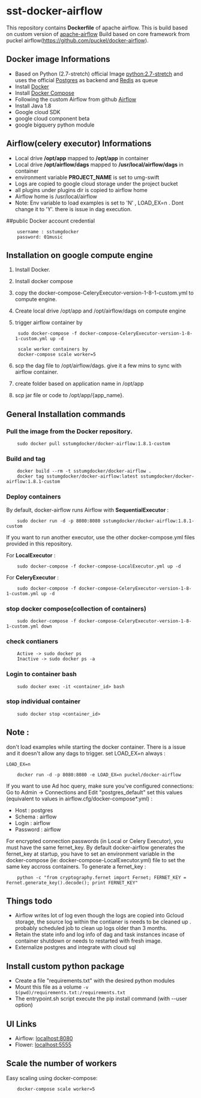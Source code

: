 # sst-docker-airflow


This repository contains **Dockerfile** of apache airflow.  This is build based on custom version of [apache-airflow](https://github.com/umg/sstumg-incubator-airflow.git)
Build based on core framework from puckel airflow(https://github.com/puckel/docker-airflow).
  
## Docker image Informations

* Based on Python (2.7-stretch) official Image [python:2.7-stretch](https://hub.docker.com/_/python/) and uses the official [Postgres](https://hub.docker.com/_/postgres/) as backend and [Redis](https://hub.docker.com/_/redis/) as queue
* Install [Docker](https://www.docker.com/)
* Install [Docker Compose](https://docs.docker.com/compose/install/)
* Following the custom Airflow  from github [Airflow](https://github.com/umg/sstumg-incubator-airflow.git)
* Install Java 1.8
* Google cloud SDK
* google cloud component beta
* google bigquery python module



## Airflow(celery executor) Informations
* Local drive **/opt/app** mapped to **/opt/app** in container
* Local drive **/opt/airflow/dags** mapped to **/usr/local/airflow/dags** in container
* environment variable **PROJECT_NAME** is set to umg-swift
* Logs are copied to google cloud storage under the project bucket
* all plugins under plugins dir is copied to airflow home
* Airflow home is /usr/local/airflow
* Note: Env variable to load examples is set to 'N' , LOAD_EX=n . Dont change it to 'Y'. there is issue in dag execution.

##public Docker account credential

        username : sstumgdocker
        password: 01music

## Installation  on google compute engine

1. Install Docker.
2. Install docker compose
3. copy the docker-compose-CeleryExecutor-version-1-8-1-custom.yml to compute engine.
4. Create local drive /opt/app and /opt/airflow/dags on compute engine
5. trigger airflow container by 

        sudo docker-compose -f docker-compose-CeleryExecutor-version-1-8-1-custom.yml up -d
        
        scale worker containers by
        docker-compose scale worker=5
6. scp the dag file to /opt/airflow/dags. give it a few mins to sync with airflow container.
7. create folder based on application name in /opt/app
8. scp jar file or code to /opt/app/{app_name}.

## General Installation commands

### Pull the image from the Docker repository.

        sudo docker pull sstumgdocker/docker-airflow:1.8.1-custom

### Build and tag

        docker build --rm -t sstumgdocker/docker-airflow .
        docker tag sstumgdocker/docker-airflow:latest sstumgdocker/docker-airflow:1.8.1-custom

### Deploy containers

By default, docker-airflow runs Airflow with **SequentialExecutor** :

        sudo docker run -d -p 8080:8080 sstumgdocker/docker-airflow:1.8.1-custom

If you want to run another executor, use the other docker-compose.yml files provided in this repository.

For **LocalExecutor** :

        sudo docker-compose -f docker-compose-LocalExecutor.yml up -d

For **CeleryExecutor** :

        sudo docker-compose -f docker-compose-CeleryExecutor-version-1-8-1-custom.yml up -d

### stop docker compose(collection of containers)

        sudo docker-compose -f docker-compose-CeleryExecutor-version-1-8-1-custom.yml down


### check  contianers

        Active -> sudo docker ps
        Inactive -> sudo docker ps -a

### Login to container bash

        sudo docker exec -it <container_id> bash
        

### stop individual container 

        sudo docker stop <container_id>
        
## Note : 
don't load examples while starting the docker container. There is a issue and it doesn't allow any dags to trigger. set LOAD_EX=n always :

`LOAD_EX=n`

        docker run -d -p 8080:8080 -e LOAD_EX=n puckel/docker-airflow

If you want to use Ad hoc query, make sure you've configured connections:
Go to Admin -> Connections and Edit "postgres_default" set this values (equivalent to values in airflow.cfg/docker-compose*.yml) :
- Host : postgres
- Schema : airflow
- Login : airflow
- Password : airflow

For encrypted connection passwords (in Local or Celery Executor), you must have the same fernet_key. By default docker-airflow generates the fernet_key at startup, you have to set an environment variable in the docker-compose (ie: docker-compose-LocalExecutor.yml) file to set the same key accross containers. To generate a fernet_key :

        python -c "from cryptography.fernet import Fernet; FERNET_KEY = Fernet.generate_key().decode(); print FERNET_KEY"

## Things todo

- Airflow writes lot of log even though the logs are copied into Gcloud storage, the source log within the contianer is needs to be cleaned up . probably scheduled job to clean up logs older than 3 months.
- Retain the state info and log info of dag and task instances incase of container shutdown or needs to restarted with fresh image.
- Externalize postgres and integrate with cloud sql


## Install custom python package

- Create a file "requirements.txt" with the desired python modules
- Mount this file as a volume `-v $(pwd)/requirements.txt:/requirements.txt`
- The entrypoint.sh script execute the pip install command (with --user option)

## UI Links

- Airflow: [localhost:8080](http://localhost:8080/)
- Flower: [localhost:5555](http://localhost:5555/)


## Scale the number of workers

Easy scaling using docker-compose:

        docker-compose scale worker=5





